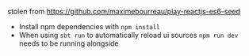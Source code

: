 stolen from https://github.com/maximebourreau/play-reactjs-es6-seed

* Install npm dependencies with ```npm install```
* When using ```sbt run``` to automatically reload ui sources ```npm run dev``` needs to be running alongside
